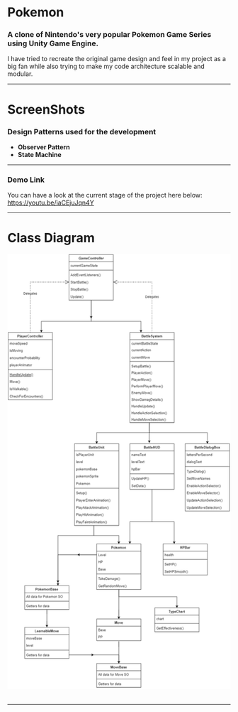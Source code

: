 # Pokemon
### A clone of Nintendo's very popular Pokemon Game Series using Unity Game Engine. 
I have tried to recreate the original game design and feel in my project as a big fan while also trying to make my code architecture scalable and modular.
<hr>

# ScreenShots

### Design Patterns used for the development
* **Observer Pattern**
* **State Machine**
<hr>

### Demo Link
You can have a look at the current stage of the project here below: <br>
https://youtu.be/iaCEjuJqn4Y
<hr>

# Class Diagram
<p align="center">
<img src="Assets/Attachments/Pokemon.png"> &nbsp&nbsp&nbsp&nbsp
</p>
<hr>
